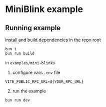 # MiniBlink example

## Running example

install and build dependencies in the repo root
```
bun i
bun run build
``` 

in `examples/mini-blinks`
1. configure vars  `.env` file
```
VITE_PUBLIC_RPC_URL=${YOUR_RPC_URL}
```
2. run the example
```
bun run dev
```
